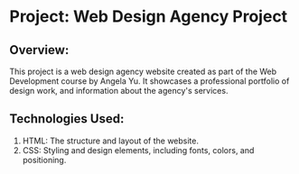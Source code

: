 # Project: Web Design Agency Project
## Overview:

This project is a web design agency website created as part of the Web Development course by Angela Yu. It showcases a professional portfolio of design work, and information about the agency's services.

## Technologies Used:

1. HTML: The structure and layout of the website.
2. CSS: Styling and design elements, including fonts, colors, and positioning.
